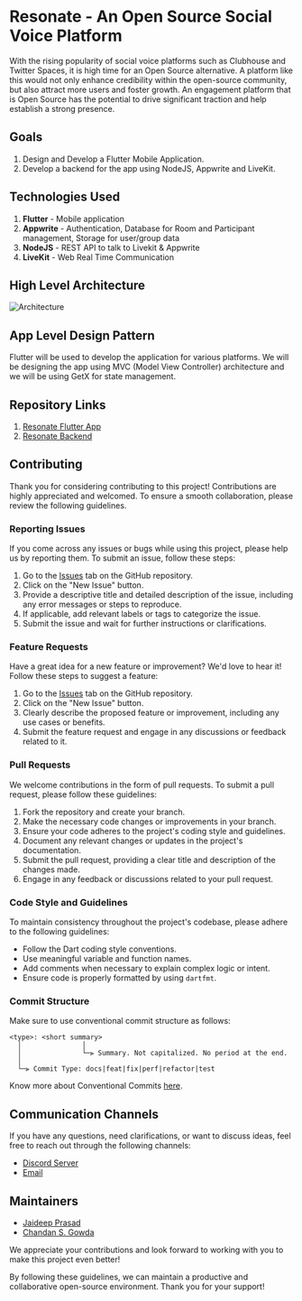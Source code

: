 # Resonate - An Open Source Social Voice Platform

With the rising popularity of social voice platforms such as Clubhouse and Twitter Spaces, it is high time for an Open Source alternative. A platform like this would not only enhance credibility within the open-source community, but also attract more users and foster growth. An engagement platform that is Open Source has the potential to drive significant traction and help establish a strong presence.

## Goals
1.  Design and Develop a Flutter Mobile Application.
2.  Develop a backend for the app using NodeJS, Appwrite and LiveKit.

## Technologies Used

1.  **Flutter** - Mobile application
2.  **Appwrite** - Authentication, Database for Room and Participant management, Storage for user/group data
3.  **NodeJS** - REST API to talk to Livekit & Appwrite
4.  **LiveKit** - Web Real Time Communication 

## High Level Architecture

![Architecture](https://github.com/chandansgowda/Resonate/assets/41890434/5ae85891-27e9-45d3-a023-9e043a0f7835)


## App Level Design Pattern

Flutter will be used to develop the application for various platforms. We will be designing the app using MVC (Model View Controller) architecture and we will be using GetX for state management.

## Repository Links
1. [Resonate Flutter App](https://github.com/AOSSIE-Org/Resonate)
2. [Resonate Backend](https://github.com/AOSSIE-Org/Resonate-Backend)

## Contributing

Thank you for considering contributing to this project! Contributions are highly appreciated and welcomed. To ensure a smooth collaboration, please review the following guidelines.

### Reporting Issues

If you come across any issues or bugs while using this project, please help us by reporting them. To submit an issue, follow these steps:

1.  Go to the [Issues](https://github.com/AOSSIE-Org/Resonate/issues) tab on the GitHub repository.
2.  Click on the "New Issue" button.
3.  Provide a descriptive title and detailed description of the issue, including any error messages or steps to reproduce.
4.  If applicable, add relevant labels or tags to categorize the issue.
5.  Submit the issue and wait for further instructions or clarifications.

### Feature Requests

Have a great idea for a new feature or improvement? We'd love to hear it! Follow these steps to suggest a feature:

1.  Go to the [Issues](https://github.com/AOSSIE-Org/Resonate/issues) tab on the GitHub repository.
2.  Click on the "New Issue" button.
3.  Clearly describe the proposed feature or improvement, including any use cases or benefits.
4.  Submit the feature request and engage in any discussions or feedback related to it.

### Pull Requests

We welcome contributions in the form of pull requests. To submit a pull request, please follow these guidelines:

1.  Fork the repository and create your branch.
2.  Make the necessary code changes or improvements in your branch.
3.  Ensure your code adheres to the project's coding style and guidelines.
4.  Document any relevant changes or updates in the project's documentation.
5.  Submit the pull request, providing a clear title and description of the changes made.
6.  Engage in any feedback or discussions related to your pull request.

### Code Style and Guidelines

To maintain consistency throughout the project's codebase, please adhere to the following guidelines:

-   Follow the Dart coding style conventions.
-   Use meaningful variable and function names.
-   Add comments when necessary to explain complex logic or intent.
-   Ensure code is properly formatted by using `dartfmt`.

### Commit Structure

Make sure to use conventional commit structure as follows:

```
<type>: <short summary>
  │               │
  │               └─⫸ Summary. Not capitalized. No period at the end.
  │
  └─⫸ Commit Type: docs|feat|fix|perf|refactor|test
```

Know more about Conventional Commits [here](https://www.conventionalcommits.org/en/v1.0.0/).

## Communication Channels

If you have any questions, need clarifications, or want to discuss ideas, feel free to reach out through the following channels:

-   [Discord Server](https://discord.com/invite/6mFZ2S846n)
-   [Email](mailto:aossie.oss@gmail.com)

## Maintainers

-   [Jaideep Prasad](https://github.com/jddeep)
-   [Chandan S. Gowda](https://github.com/chandansgowda)

We appreciate your contributions and look forward to working with you to make this project even better!

By following these guidelines, we can maintain a productive and collaborative open-source environment. Thank you for your support!
